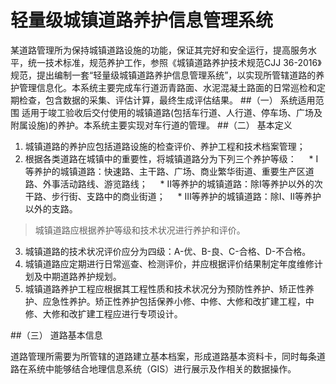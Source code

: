 # 轻量级城镇道路养护信息管理系统

某道路管理所为保持城镇道路设施的功能，保证其完好和安全运行，提高服务水平，统一技术标准，规范养护工作，参照《城镇道路养护技术规范CJJ 36-2016》规范，提出编制一套“轻量级城镇道路养护信息管理系统”，以实现所管辖道路的养护管理信息化。本系统主要完成车行道沥青路面、水泥混凝土路面的日常巡检和定期检查，包含数据的采集、评估计算，最终生成评估结果。
##（一） 系统适用范围
适用于竣工验收后交付使用的城镇道路(包括车行道、人行道、停车场、广场及附属设施)的养护。本系统主要实现对车行道的管理。
##（二） 基本定义
1. 城镇道路的养护应包括道路设施的检查评价、养护工程和技术档案管理；
2. 根据各类道路在城镇中的重要性，将城镇道路分为下列三个养护等级：
    * Ⅰ等养护的城镇道路：快速路、主干路、广场、商业繁华街道、重要生产区道路、外事活动路线、游览路线；
    * Ⅱ等养护的城镇道路：除Ⅰ等养护以外的次干路、步行街、支路中的商业街道；
    * Ⅲ等养护的城镇道路：除Ⅰ、Ⅱ等养护以外的支路。
> 城镇道路应根据养护等级和技术状况进行养护和评价。

3. 城镇道路的技术状况评价应分为四级：A-优、B-良、C-合格、D-不合格。
4. 城镇道路应定期进行日常巡查、检测评价，并应根据评价结果制定年度维修计划及中期道路养护规划。
5. 城镇道路养护工程应根据其工程性质和技术状况分为预防性养护、矫正性养护、应急性养护。矫正性养护包括保养小修、中修、大修和改扩建工程，中修、大修和改扩建工程应进行专项设计。

##（三） 道路基本信息

道路管理所需要为所管辖的道路建立基本档案，形成道路基本资料卡，同时每条道路在系统中能够结合地理信息系统（GIS）进行展示及作相关的数据操作。